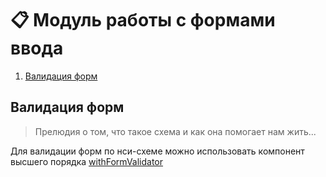 # 📋 Модуль работы с формами ввода

1. [Валидация форм](#валидация-форм)

## Валидация форм

> Прелюдия о том, что такое схема и как она помогает нам жить...

Для валидации форм по нси-схеме можно использовать компонент высшего порядка [withFormValidator](../../packages/gp-forms/src/utils/hoc/withFormValidator/index.tsx)
